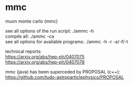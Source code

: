 # mmc
muon monte carlo (mmc)

see all options of the run script: ./ammc -h  
compile all: ./ammc -ca  
see all options for available programs: ./ammc -h -r -a/-f/-t

technical reports:  
  https://arxiv.org/abs/hep-ph/0407075  
  https://arxiv.org/abs/hep-ph/0407078

mmc (java) has been superceded by PROPOSAL (c++):  
  https://github.com/tudo-astroparticlephysics/PROPOSAL

